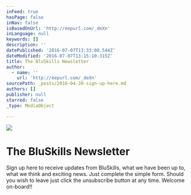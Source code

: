 ```yaml
---
inFeed: true
hasPage: false
inNav: false
isBasedOnUrl: 'http://eepurl.com/_deXn'
inLanguage: null
keywords: []
description: ''
datePublished: '2016-07-07T13:33:00.544Z'
dateModified: '2016-07-07T13:15:10.315Z'
title: The BluSkills Newsletter
author:
  - name: ''
    url: 'http://eepurl.com/_deXn'
sourcePath: _posts/2016-04-30-sign-up-here.md
authors: []
publisher: null
starred: false
_type: MediaObject

---
```

![](https://the-grid-user-content.s3-us-west-2.amazonaws.com/0326322b-befe-4581-a139-9848a77f98db.jpg)

# The BluSkills Newsletter

Sign up here to receive updates from BluSkills, what we have been up to, what we think and exciting news. Just complete the simple form. Should you wish to leave just click the unsubscribe button at any time. Welcome on-board!!